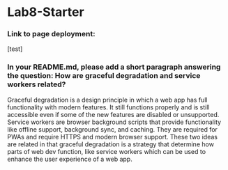 # Lab8-Starter

### Link to page deployment:

[test]

### In your README.md, please add a short paragraph answering the question: How are graceful degradation and service workers related?

Graceful degradation is a design principle in which a web app has full functionality with modern features. It still functions properly and is still accessible even if some of the new features are disabled or unsupported.
Service workers are browser background scripts that provide functionality like offline support, background sync, and caching. They are required for PWAs and require HTTPS and modern browser support.
These two ideas are related in that graceful degradation is a strategy that determine how parts of web dev function, like service workers which can be used to enhance the user experience of a web app.